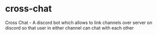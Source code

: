 # cross-chat
Cross Chat - A discord bot which allows to link channels over server on discord so that user in either channel can chat with each other
